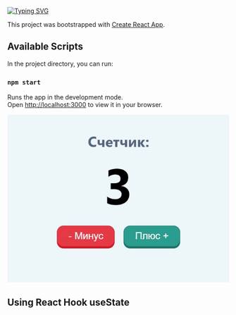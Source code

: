 [![Typing SVG](https://readme-typing-svg.demolab.com?font=Fira+Code&weight=700&size=26&pause=1000&width=600&lines=Getting+Started+with+Create+React+App)](https://git.io/typing-svg)

This project was bootstrapped with [Create React App](https://github.com/facebook/create-react-app).

## Available Scripts

In the project directory, you can run:

### `npm start`

Runs the app in the development mode.\
Open [http://localhost:3000](http://localhost:3000) to view it in your browser.

![Counter](https://github.com/remmi755/counter/blob/master/Screenshot_2.jpg)

<h2>Using React Hook useState</h2>




